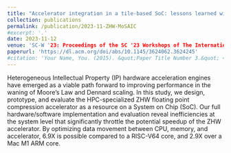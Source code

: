 ```yaml
---
title: "Accelerator integration in a tile-based SoC: lessons learned with a hardware floating point compression engine"
collection: publications
permalink: /publication/2023-11-ZHW-MoSAIC
#excerpt: '.'
date: 2023-11-12
venue: 'SC-W '23: Proceedings of the SC '23 Workshops of The International Conference on High Performance Computing, Network, Storage, and Analysis'
paperurl: 'https://dl.acm.org/doi/abs/10.1145/3624062.3624245'
#citation: 'Your Name, You. (2015). &quot;Paper Title Number 3.&quot; <i>Journal 1</i>. 1(3).'
---
```


Heterogeneous Intellectual Property (IP) hardware acceleration engines have emerged as a viable path forward to improving performance in the waning of Moore’s Law and Dennard scaling. In this study, we design, prototype, and evaluate the HPC-specialized ZHW floating point compression accelerator as a resource on a System on Chip (SoC). Our full hardware/software implementation and evaluation reveal inefficiencies at the system level that significantly throttle the potential speedup of the ZHW accelerator. By optimizing data movement between CPU, memory, and accelerator, 6.9X is possible compared to a RISC-V64 core, and 2.9X over a Mac M1 ARM core.
